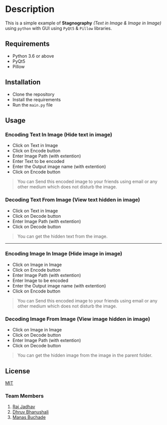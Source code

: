 # Description

This is a simple example of **Stagnography** _(Text in Image & Image in Image)_ using `python` with GUI using `PyQt5` & `Pillow` libraries.

## Requirements

- Python 3.6 or above
- PyQt5
- Pillow

## Installation

- Clone the repository
- Install the requirements
- Run the `main.py` file

## Usage

### Encoding Text In Image (Hide text in image)

- Click on Text in Image
- Click on Encode button
- Enter Image Path (with extention)
- Enter Text to be encoded
- Enter the Output image name (with extention)
- Click on Encode button

> You can Send this encoded image to your friends using email or any other medium which does not disturb the image.

### Decoding Text From Image (View text hidden in image)

- Click on Text in Image
- Click on Decode button
- Enter Image Path (with extention)
- Click on Decode button

> You can get the hidden text from the image.

---

### Encoding Image In Image (Hide image in image)

- Click on Image in Image
- Click on Encode button
- Enter Image Path (with extention)
- Enter Image to be encoded
- Enter the Output image name (with extention)
- Click on Encode button

> You can Send this encoded image to your friends using email or any other medium which does not disturb the image.

### Decoding Image From Image (View image hidden in image)

- Click on Image in Image
- Click on Decode button
- Enter Image Path (with extention)
- Click on Decode button

> You can get the hidden image from the image in the parent folder.

## License

<a href="LICENSE">MIT</a>

### Team Members

1. <a href="https://www.github.com/FrozenSamurai">Raj Jadhav</a>
2. <a href="https://www.github.com/dhruv-bhanushali">Dhruv Bhanushali</a>
3. <a href="https://www.github.com/manasb15">Manas Buchade</a>
